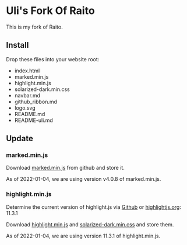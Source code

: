 Uli's Fork Of Raito
===================

This is my fork of Raito.

## Install

Drop these files into your website root:

* index.html
* marked.min.js
* highlight.min.js
* solarized-dark.min.css
* navbar.md
* github_ribbon.md
* logo.svg
* README.md
* README-uli.md

## Update

### marked.min.js

Download [marked.min.js](https://github.com/markedjs/marked/blob/master/marked.min.js) from github
and store it.

As of 2022-01-04, we are using version v4.0.8 of marked.min.js.

### highlight.min.js

Determine the current version of highlight.js via [Github](https://github.com/highlightjs/highlight.js/releases)
or [highlightjs.org](https://highlightjs.org/): 11.3.1

Download [highlight.min.js](https://cdnjs.cloudflare.com/ajax/libs/highlight.js/11.3.1/highlight.min.js)
and [solarized-dark.min.css](https://cdnjs.cloudflare.com/ajax/libs/highlight.js/11.3.1/styles/base16/solarized-dark.min.css)
and store them.

As of 2022-01-04, we are using version 11.3.1 of highlight.min.js.
